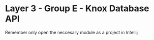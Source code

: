 # Layer 3 - Group E - Knox Database API

Remember only open the neccesary module as a project in Intellij